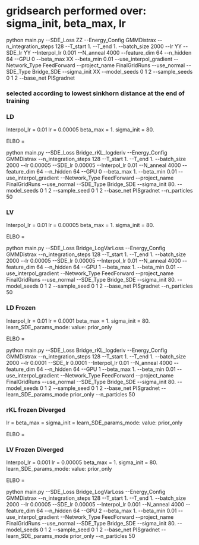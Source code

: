 # gridsearch performed over: sigma_init, beta_max, lr

python main.py --SDE_Loss ZZ --Energy_Config GMMDistrax --n_integration_steps 128 --T_start 1. --T_end 1. --batch_size 2000 --lr YY --SDE_lr YY --Interpol_lr 0.001 --N_anneal 4000 --feature_dim 64 --n_hidden 64 --GPU 0 --beta_max XX --beta_min 0.01 --use_interpol_gradient --Network_Type FeedForward --project_name FinalGridRuns --use_normal --SDE_Type Bridge_SDE --sigma_init XX --model_seeds 0 1 2 --sample_seeds 0 1 2 --base_net PISgradnet


### selected according to lowest sinkhorn distance at the end of training

### LD
Interpol_lr = 0.01
lr = 0.00005
beta_max = 1.
sigma_init = 80.

ELBO = 

python main.py --SDE_Loss Bridge_rKL_logderiv --Energy_Config GMMDistrax --n_integration_steps 128 --T_start 1. --T_end 1. --batch_size 2000 --lr 0.00005 --SDE_lr 0.00005 --Interpol_lr 0.01 --N_anneal 4000 --feature_dim 64 --n_hidden 64 --GPU 0 --beta_max 1. --beta_min 0.01 --use_interpol_gradient --Network_Type FeedForward --project_name FinalGridRuns --use_normal --SDE_Type Bridge_SDE --sigma_init 80. --model_seeds 0 1 2 --sample_seed 0 1 2 --base_net PISgradnet --n_particles 50

### LV
Interpol_lr = 0.01
lr = 0.00005
beta_max = 1.
sigma_init = 80.

ELBO = 

python main.py --SDE_Loss Bridge_LogVarLoss --Energy_Config GMMDistrax --n_integration_steps 128 --T_start 1. --T_end 1. --batch_size 2000 --lr 0.00005 --SDE_lr 0.00005 --Interpol_lr 0.01 --N_anneal 4000 --feature_dim 64 --n_hidden 64 --GPU 1 --beta_max 1. --beta_min 0.01 --use_interpol_gradient --Network_Type FeedForward --project_name FinalGridRuns --use_normal --SDE_Type Bridge_SDE --sigma_init 80. --model_seeds 0 1 2 --sample_seed 0 1 2 --base_net PISgradnet --n_particles 50

### LD Frozen
Interpol_lr = 0.01
lr = 0.0001
beta_max = 1.
sigma_init = 80.
learn_SDE_params_mode:
value: prior_only

ELBO = 

python main.py --SDE_Loss Bridge_rKL_logderiv --Energy_Config GMMDistrax --n_integration_steps 128 --T_start 1. --T_end 1. --batch_size 2000 --lr 0.0001 --SDE_lr 0.0001 --Interpol_lr 0.01 --N_anneal 4000 --feature_dim 64 --n_hidden 64 --GPU 1 --beta_max 1. --beta_min 0.01 --use_interpol_gradient --Network_Type FeedForward --project_name FinalGridRuns --use_normal --SDE_Type Bridge_SDE --sigma_init 80. --model_seeds 0 1 2 --sample_seed 0 1 2 --base_net PISgradnet --learn_SDE_params_mode prior_only --n_particles 50

### rKL frozen Diverged 
lr = 
beta_max = 
sigma_init = 
learn_SDE_params_mode:
value: prior_only

ELBO = 


### LV Frozen Diverged 
Interpol_lr = 0.001
lr = 0.00005
beta_max = 1.
sigma_init = 80.
learn_SDE_params_mode:
value: prior_only

ELBO = 

python main.py --SDE_Loss Bridge_LogVarLoss --Energy_Config GMMDistrax --n_integration_steps 128 --T_start 1. --T_end 1. --batch_size 2000 --lr 0.00005 --SDE_lr 0.00005 --Interpol_lr 0.001 --N_anneal 4000 --feature_dim 64 --n_hidden 64 --GPU 2 --beta_max 1. --beta_min 0.01 --use_interpol_gradient --Network_Type FeedForward --project_name FinalGridRuns --use_normal --SDE_Type Bridge_SDE --sigma_init 80. --model_seeds 0 1 2 --sample_seed 0 1 2 --base_net PISgradnet --learn_SDE_params_mode prior_only --n_particles 50



